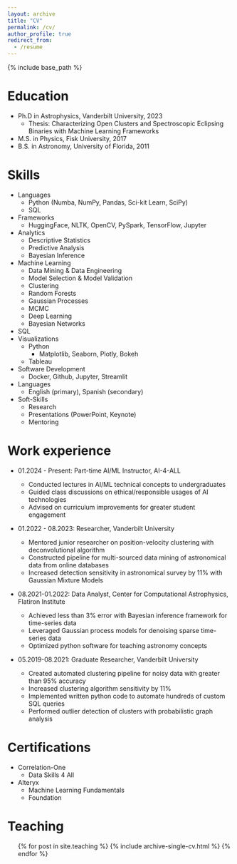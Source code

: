 ```yaml
---
layout: archive
title: "CV"
permalink: /cv/
author_profile: true
redirect_from:
  - /resume
---
```


{% include base_path %}

Education
======
* Ph.D in Astrophysics, Vanderbilt University, 2023
  * Thesis: Characterizing Open Clusters and Spectroscopic Eclipsing Binaries with Machine Learning Frameworks
* M.S. in Physics, Fisk University, 2017
* B.S. in Astronomy, University of Florida, 2011  

Skills
======
* Languages
  * Python (Numba, NumPy, Pandas, Sci-kit Learn, SciPy)
  * SQL
* Frameworks
  * HuggingFace, NLTK, OpenCV, PySpark, TensorFlow, Jupyter
* Analytics
  * Descriptive Statistics
  * Predictive Analysis
  * Bayesian Inference
* Machine Learning
  * Data Mining & Data Engineering
  * Model Selection & Model Validation
  * Clustering
  * Random Forests
  * Gaussian Processes
  * MCMC
  * Deep Learning
  * Bayesian Networks
* SQL
* Visualizations
  * Python
    * Matplotlib, Seaborn, Plotly, Bokeh
  * Tableau
* Software Development
  * Docker, Github, Jupyter, Streamlit
* Languages
  * English (primary), Spanish (secondary)
* Soft-Skills
  * Research
  * Presentations (PowerPoint, Keynote)
  * Mentoring  

Work experience
======
* 01.2024 - Present: Part-time AI/ML Instructor, AI-4-ALL
  * Conducted lectures in AI/ML technical concepts to undergraduates
  * Guided class discussions on ethical/responsible usages of AI technologies
  * Advised on curriculum improvements for greater student engagement

* 01.2022 - 08.2023: Researcher, Vanderbilt University
  * Mentored junior researcher on position-velocity clustering with deconvolutional algorithm
  * Constructed pipeline for multi-sourced data mining of astronomical data from online databases
  * Increased detection sensitivity in astronomical survey by 11% with Gaussian Mixture Models

* 08.2021-01.2022: Data Analyst, Center for Computational Astrophysics, Flatiron Institute
  * Achieved less than 3% error with Bayesian inference framework for time-series data
  * Leveraged Gaussian process models for denoising sparse time-series data
  * Optimized python software for teaching astronomy concepts

* 05.2019-08.2021: Graduate Researcher, Vanderbilt University
  * Created automated clustering pipeline for noisy data with greater than 95% accuracy
  * Increased clustering algorithm sensitivity by 11%
  * Implemented written python code to automate hundreds of custom SQL queries
  * Performed outlier detection of clusters with probabilistic graph analysis  

Certifications
======
* Correlation-One
  * Data Skills 4 All
* Alteryx
  * Machine Learning Fundamentals
  * Foundation


  
Teaching
======
  <ul>{% for post in site.teaching %}
  {% include archive-single-cv.html %}
  {% endfor %}</ul>
  

